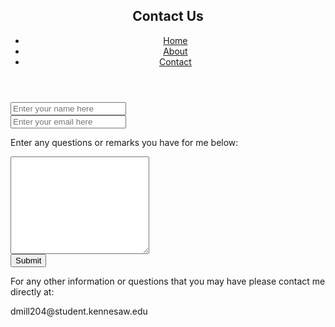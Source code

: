 <section id="Contact">
<html lang="en">
<head>
    <meta charset="UTF-8">
    <meta name="viewport" content="width=device-width, initial-scale=1.0">
</head>
<body>
    <header>
        <h1>Contact Us</h1>
        <nav>
            <ul>
                <li><a href="https://dmill204.github.io/Web_Page/">Home</a></li>
                <li><a href="#About">About</a></li>
                <li><a href="https://dmill204.github.io/Contact_Page/">Contact</a></li>
            </ul>
        </nav>
    </header>
    <main>
        <div class="input_name"> 
            <input type="text" name="name" id="input_name" placeholder="Enter your name here" required>
        </div>
        <div class="input_email">
            <input type="email" name="email" id="input_email" placeholder="Enter your email here" required>
        </div>
        <p>Enter any questions or remarks you have for me below:</p>
        <div class="text_area">
            <textarea name="message" id="message_by_user" cols="25" rows="10" placeholder="Message" required>
            </textarea>
        </div>
        <div class="submit_the_form">
            <button type="submit" name="submit_btn" id="submit_the_form">Submit
            </button>
        </div>
    </main>
    <footer>
        <p></p>
        <p>For any other information or questions that you may have please contact me directly at:</p>
        <p>dmill204@student.kennesaw.edu</p>
    </footer>
</body>
</html>
</section>
